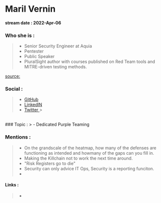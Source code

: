 # Maril Vernin
#### stream date : 2022-Apr-06

### Who she is :

> - Senior Security Engineer at Aquia
> - Pentester
> - Public Speaker
> - PluralSight author with courses published on Red Team tools and MITRE-driven testing methods. 

[source:](https://medium.com/epic-women-in-cyber/epic-women-in-cyber-maril-vernon-3ad23465e2e1)

### Social :
> - [GitHub](https://github.com/shewhohacks)<br>
> - [LinkedIN](linkedin.com/in/marilvernon/)<br>
> - [Twitter ](https://twitter.com/shewhohacks)> 

 <br>
 ### Topic : 
> - Dedicated Purple Teaming

 ### Mentions : 
> - On the grandscale of the heatmap, how many of the defenses are functioning as intended and howmany of the gaps can you fill in.
> - Making the Killchain not to work the next time around.
> - "Risk Registers go to die"
> -  Security can only advice IT Ops, Security is a reporting funciton.
> - 




#### Links :

> - 







